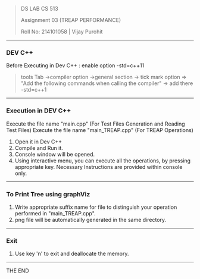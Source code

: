 >DS LAB CS 513
>
>Assignment 03 (TREAP PERFORMANCE)
>
>Roll No: 214101058 | Vijay Purohit
----------------------------------------------------
### DEV C++

Before Executing in Dev C++ : enable option -std=c++11
>tools Tab
	->compiler option
		->general section
		-> tick mark option => "Add the following commands when calling the compiler"
			-> add there -std=c++1
--------------------------------------------------------
### Execution in DEV C++

Execute the file name "main.cpp" (For Test Files Generation and Reading Test Files)
Execute the file name "main_TREAP.cpp" (For TREAP Operations)
1. Open it in Dev C++
2. Compile and Run it.
3. Console window will be opened.
4. Using interactive menu, you can execute all the operations, by pressing appropriate key. 
   Necessary Instructions are provided within console only.

--------------------------------------------------------
### To Print Tree using graphViz
1. Write appropriate suffix name for file to distinguish your operation performed in "main_TREAP.cpp".
2. png file will be automatically generated in the same directory.

----------------------------------
### Exit
1. Use key 'n' to exit and deallocate the memory.
----------------------
THE END
